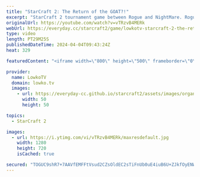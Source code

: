 ```yaml
---
title: "StarCraft 2: The Return of the GOAT?!"
excerpt: "StarCraft 2 tournament game between Rogue and NightMare. Rogue just finished his military service in South Korea and has decided to immediately play the weekly Open Cup for the Asia server. Support my work: https://patreon.com/lowkotv  Lowko merch: https://lowko.shop Tech setup: https://lowko.tv/setup"
originalUrl: https://youtube.com/watch?v=vTRzvB4MERk
webUrl: https://everyday.cc/starcraft2/game/lowkotv-starcraft-2-the-return-of-the-goat/
type: video
length: PT29M25S
publishedDateTime: 2024-04-04T09:43:24Z
heat: 329

featuredContent: "<iframe width=\"800\" height=\"500\" frameborder=\"0\" src=\"https://www.youtube.com/embed/vTRzvB4MERk\" allow=\"accelerometer; autoplay; encrypted-media; gyroscope; picture-in-picture\" allowfullscreen></iframe>"

provider:
  name: LowkoTV
  domain: lowko.tv
  images:
    - url: https://everyday-cc.github.io/starcraft2/assets/images/organizations/lowko.tv-50x50.jpg
      width: 50
      height: 50

topics:
  - StarCraft 2

images:
  - url: https://i.ytimg.com/vi/vTRzvB4MERk/maxresdefault.jpg
    width: 1280
    height: 720
    isCached: true

secured: "TOGUC9shR7+7AAVfEMFFtVsud2CZsOldEC2sTiFnUb0uE4iuB6U+ZJkfOyENWyUGrJqUlpRstg0XX4AQFLj64VjbX+kp1jIT58BBbFqy1OshftCQ8NWjwWAM0A13cD0IQKwneoKmBwUZpivPDxwngelJKlO34C6RgBDEjt1u78JGtDfbMlFIU0ZOOZAwEUp//cVewc6gsAMbBnH/tFco5xLkn8WeYwpsqSUbmgd73hpaO2Y+cBDdcor9s6lg6qOebcPKy8srzBN/PkuyPJded3MqD+BUV7Jn36Z8hB5AauHatMD9bQ3NYWQS5fdHVywkLyUEjIMtI7nmIswoAW1pGDy/d8NAdGDVHvvG8SswPOFwkM/QC5nV0IaInLsneTMEl+4Upfgyy1C2CQqirULwGQ==;tS2NRp84MMhzr3PeLmUBtg=="
---
```


